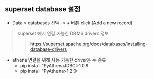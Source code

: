 ## superset database 설정

- Data > databases 선택 -> + 버튼 click (Add a new record)

> superset 에서 연결 가능한 DBMS drivers 정보 
>   > https://superset.apache.org/docs/databases/installing-database-drivers

- athena 연결을 위해 사용 가능한 driver는 두 종류
  - pip install "PyAthenaJDBC>1.0.9 
  - pip install "PyAthena>1.2.0
